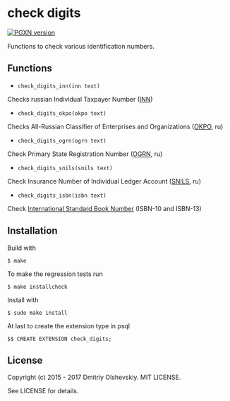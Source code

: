 check digits
============

[![PGXN version](https://badge.fury.io/pg/check_digits.svg)](http://pgxn.org/dist/check\_digits)

Functions to check various identification numbers.

Functions
---------

* `check_digits_inn(inn text)`

Checks russian Individual Taxpayer Number ([INN](https://goo.gl/dK7BZs))

* `check_digits_okpo(okpo text)`

Checks All-Russian Classifier of Enterprises and Organizations ([OKPO](https://goo.gl/gWldnP), ru)

* `check_digits_ogrn(ogrn text)`

Check Primary State Registration Number ([OGRN](https://goo.gl/Abd9oc), ru)

* `check_digits_snils(snils text)`

Check Insurance Number of Individual Ledger Account ([SNILS](https://goo.gl/NxeFKV), ru)

* `check_digits_isbn(isbn text)`

Check [International Standard Book Number](https://goo.gl/0LINxR) (ISBN-10 and ISBN-13)

Installation
------------

Build with

```
$ make
```

To make the regression tests run

```
$ make installcheck
```

Install with

```
$ sudo make install
```

At last to create the extension type in psql

```
$$ CREATE EXTENSION check_digits;
```

License
-------

Copyright (c) 2015 - 2017 Dmitriy Olshevskiy. MIT LICENSE.

See LICENSE for details.
